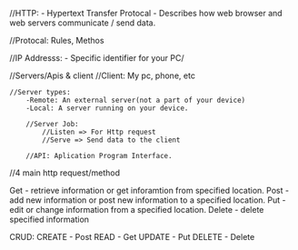 //HTTP: 
    - Hypertext Transfer Protocal
        - Describes how web browser and web servers communicate / send data.

//Protocal: Rules, Methos

//IP Addresss:
    - Specific identifier for your PC/

//Servers/Apis & client
    //Client: My pc, phone, etc

    //Server types:
        -Remote: An external server(not a part of your device)
        -Local: A server running on your device.

        //Server Job:
            //Listen => For Http request
            //Serve => Send data to the client     

        //API: Aplication Program Interface.


//4 main http request/method

Get - retrieve information or get inforamtion from specified location.
Post - add new information or post new information to a specified location.
Put - edit or change information from a specified location.
Delete - delete specified information 

CRUD:
CREATE - Post 
READ - Get
UPDATE - Put
DELETE - Delete